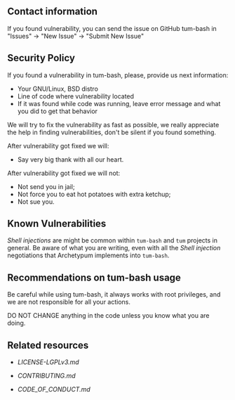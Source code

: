 ## Contact information

If you found vulnerability, you can send the issue on GitHub tum-bash in "Issues" -> "New Issue" -> "Submit New Issue"

## Security Policy

If you found a vulnerability in tum-bash, please, provide us next information:
- Your GNU/Linux, BSD distro
- Line of code where vulnerability located
- If it was found while code was running, leave error message and what you did to get that behavior

We will try to fix the vulnerability as fast as possible, we really appreciate the help in finding vulnerabilities, don't be silent if you found something.

After vulnerability got fixed we will:
- Say very big thank with all our heart.

After vulnerability got fixed we will not:
- Not send you in jail;
- Not force you to eat hot potatoes with extra ketchup;
- Not sue you.

## Known Vulnerabilities

*Shell injections* are might be common within `tum-bash` and `tum` projects in general. Be aware of what you are writing,
even with all the *Shell injection* negotiations that Archetypum implements into `tum-bash`.

## Recommendations on tum-bash usage

Be careful while using tum-bash, it always works with root privileges,
and we are not responsible for all your actions.

DO NOT CHANGE anything in the code unless you know what you are doing.

## Related resources

- _LICENSE-LGPLv3.md_

- _CONTRIBUTING.md_

- _CODE_OF_CONDUCT.md_

